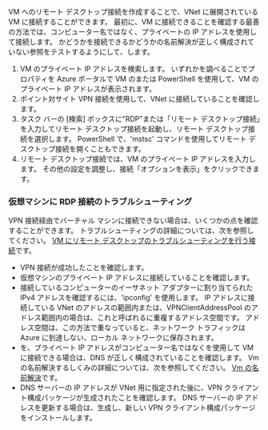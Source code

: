 VM へのリモート デスクトップ接続を作成することで、VNet に展開されている VM に接続することができます。 最初に、VM に接続できることを確認する最善の方法では、コンピューター名ではなく、プライベートの IP アドレスを使用して接続します。 かどうかを接続できるかどうかの名前解決が正しく構成されていない参照をテストするようにして、します。 

1. VM のプライベート IP アドレスを検索します。 いずれかを調べることでプロパティを Azure ポータルで VM のまたは PowerShell を使用して、VM のプライベート IP アドレスが表示されます。
2. ポイント対サイト VPN 接続を使用して、VNet に接続していることを確認します。 
3. タスク バーの [検索] ボックスに"RDP"または「リモート デスクトップ接続」を入力してリモート デスクトップ接続を起動し、リモート デスクトップ接続を選択します。 PowerShell で、'mstsc' コマンドを使用してリモート デスクトップ接続を開くこともできます。 
3. リモート デスクトップ接続では、VM のプライベート IP アドレスを入力します。 その他の設定を調整し、接続「オプションを表示」をクリックできます。

### <a name="to-troubleshoot-an-rdp-connection-to-a-vm"></a>仮想マシンに RDP 接続のトラブルシューティング

VPN 接続経由でバーチャル マシンに接続できない場合は、いくつかの点を確認することができます。 トラブルシューティングの詳細については、次を参照してください。 [VM にリモート デスクトップのトラブルシューティングを行う接続](../articles/virtual-machines/windows/troubleshoot-rdp-connection.md)です。

- VPN 接続が成功したことを確認します。
- 仮想マシンのプライベート IP アドレスに接続していることを確認します。
- 接続しているコンピューターのイーサネット アダプターに割り当てられた IPv4 アドレスを確認するには、'ipconfig' を使用します。 IP アドレスに接続している VNet のアドレスの範囲内または、VPNClientAddressPool のアドレス範囲内の場合は、これと呼ばれるに重複するアドレス空間です。 アドレス空間は、この方法で重なっていると、ネットワーク トラフィックは Azure に到達しない、ローカル ネットワークに保存されます。
- を、プライベート IP アドレスがコンピューター名ではなくを使用して VM に接続できる場合は、DNS が正しく構成されていることを確認します。 Vm の名前解決するしくみの詳細については、次を参照してください。 [Vm の名前解決](../articles/virtual-network/virtual-networks-name-resolution-for-vms-and-role-instances.md)です。
- DNS サーバーの IP アドレスが VNet 用に指定された後に、VPN クライアント構成パッケージが生成されたことを確認します。 DNS サーバーの IP アドレスを更新する場合は、生成し、新しい VPN クライアント構成パッケージをインストールします。